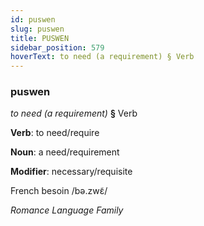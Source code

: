 ```yaml
---
id: puswen
slug: puswen
title: PUSWEN
sidebar_position: 579
hoverText: to need (a requirement) § Verb
---
```


### puswen

*to need (a requirement)* **§** Verb

**Verb**: to need/require

**Noun**: a need/requirement

**Modifier**: necessary/requisite

French besoin /bə.zwɛ̃/

*Romance Language Family*